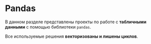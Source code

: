 # Pandas

В данном разделе представлены проекты по работе с **табличными данными** с помощью библиотеки
`pandas`.

Все используемые решения **векторизованы и лишены циклов**.
